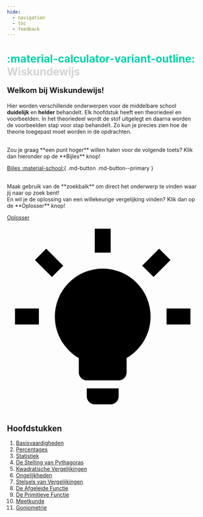 ```yaml
---
hide:
  - navigation
  - toc
  - feedback
---
```


# **<span style="color: #00d1ae;">:material-calculator-variant-outline:</span>** **<span style="color: #D3D3D3;">Wiskundewijs</span>**

**<p style="text-align: left;font-size:20px;">Welkom bij Wiskundewijs!</p>**

Hier worden verschillende onderwerpen voor de middelbare school **duidelijk** en **helder** behandelt. Elk hoofdstuk heeft een theoriedeel en voorbeelden. In het theoriedeel wordt de stof uitgelegt en daarna worden de voorbeelden stap voor stap behandelt. Zo kun je precies zien hoe de theorie toegepast moet worden in de opdrachten.

<br>
Zou je graag **een punt hoger** willen halen voor de volgende toets? Klik dan hieronder op de **Bijles** knop!

[Bijles :material-school:](bijles.md){ .md-button .md-button--primary }

<br>
Maak gebruik van de **zoekbalk** om direct het onderwerp te vinden waar jij naar op zoek bent! <br>En wil je de oplossing van een willekeurige vergelijking vinden? Klik dan op de **Oplosser** knop!
<p><a class="md-button md-button--primary" href="oplosser/">Oplosser <span class="twemoji"><svg xmlns="http://www.w3.org/2000/svg" viewBox="0 0 24 24"><path d="M12 6a6 6 0 0 1 6 6c0 2.22-1.21 4.16-3 5.2V19a1 1 0 0 1-1 1h-4a1 1 0 0 1-1-1v-1.8c-1.79-1.04-3-2.98-3-5.2a6 6 0 0 1 6-6m2 15v1a1 1 0 0 1-1 1h-2a1 1 0 0 1-1-1v-1h4m6-10h3v2h-3v-2M1 11h3v2H1v-2M13 1v3h-2V1h2M4.92 3.5l2.13 2.14-1.42 1.41L3.5 4.93 4.92 3.5m12.03 2.13 2.12-2.13 1.43 1.43-2.13 2.12-1.42-1.42Z"/></svg></span></a></p>


## Hoofdstukken
1. [Basisvaardigheden](basisvaardigheden.md)
2. [Percentages](percentages.md)
2. [Statistiek](statistiek.md)
3. [De Stelling van Pythagoras](pythagoras.md)
4. [Kwadratische Vergelijkingen](kwadratische_vergelijkingen.md)
5. [Ongelijkheden](ongelijkheden.md)
6. [Stelsels van Vergelijkingen](stelsels_van_vergelijkingen.md)
6. [De Afgeleide Functie](afgeleide.md)
6. [De Primitieve Functie](primitieve.md)
6. [Meetkunde](meetkunde.md)
7. [Goniometrie](goniometrie.md)
